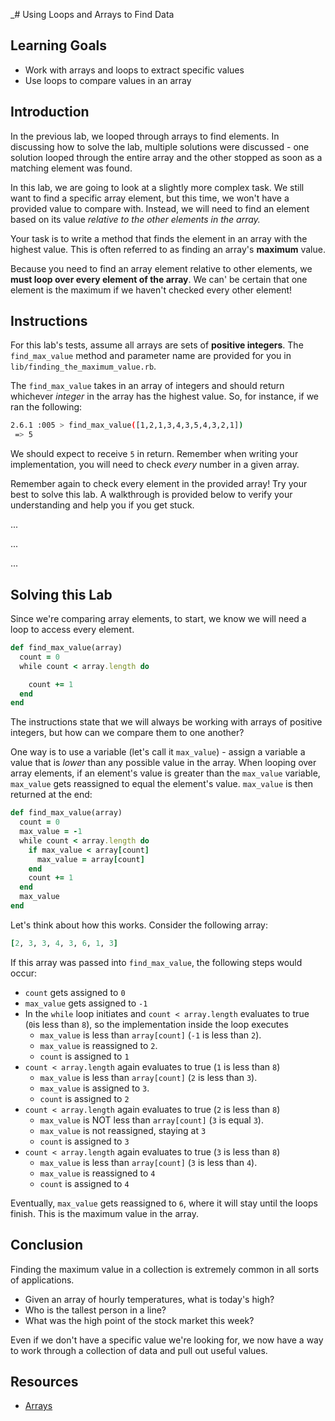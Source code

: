 _# Using Loops and Arrays to Find Data

## Learning Goals

- Work with arrays and loops to extract specific values
- Use loops to compare values in an array

## Introduction

In the previous lab, we looped through arrays to find elements. In discussing
how to solve the lab, multiple solutions were discussed - one solution looped
through the entire array and the other stopped as soon as a matching element was
found.

In this lab, we are going to look at a slightly more complex task. We still want
to find a specific array element, but this time, we won't have a provided value
to compare with. Instead, we will need to find an element based on its value
_relative to the other elements in the array._

Your task is to write a method that finds the element in an array with the
highest value. This is often referred to as finding an array's **maximum**
value.

Because you need to find an array element relative to other elements, we **must
loop over every element of the array**. We can' be certain that one element is
the maximum if we haven't checked every other element!

## Instructions

For this lab's tests, assume all arrays are sets of **positive integers**. The
`find_max_value` method and parameter name are provided for you in
`lib/finding_the_maximum_value.rb`. 

The `find_max_value` takes in an array of integers and should return whichever
_integer_ in the array has the highest value. So, for instance, if we ran the
following:

```sh
2.6.1 :005 > find_max_value([1,2,1,3,4,3,5,4,3,2,1])
 => 5
```

We should expect to receive `5` in return. Remember when writing your
implementation, you will need to check _every_ number in a given array.

Remember again to check every element in the provided array! Try your best to
solve this lab. A walkthrough is provided below to verify your understanding and
help you if you get stuck.

...

...

...

## Solving this Lab

Since we're comparing array elements, to start, we know we will need a loop to
access every element.

```rb
def find_max_value(array)
  count = 0
  while count < array.length do

    count += 1
  end
end
```

The instructions state that we will always be working with arrays of positive
integers, but how can we compare them to one another?

One way is to use a variable (let's call it `max_value`) - assign a variable a
value that is _lower_ than any possible value in the array. When looping over
array elements, if an element's value is greater than the `max_value` variable,
`max_value` gets reassigned to equal the element's value. `max_value` is then
returned at the end:

```rb
def find_max_value(array)
  count = 0
  max_value = -1
  while count < array.length do
    if max_value < array[count]
      max_value = array[count]
    end
    count += 1
  end
  max_value
end
```

Let's think about how this works. Consider the following array:

```rb
[2, 3, 3, 4, 3, 6, 1, 3]
```

If this array was passed into `find_max_value`, the following steps would occur:

- `count` gets assigned to `0`
- `max_value` gets assigned to `-1`
- In the `while` loop initiates and `count < array.length` evaluates to true
  (`0`is less than `8`), so the implementation inside the loop executes
  - `max_value` is less than `array[count]` (`-1` is less than `2`).
  - `max_value` is reassigned to `2`.
  - `count` is assigned to `1`
- `count < array.length` again evaluates to true (`1` is less than `8`)
  - `max_value` is less than `array[count]` (`2` is less than `3`).
  - `max_value` is assigned to `3`.
  - `count` is assigned to `2`
- `count < array.length` again evaluates to true (`2` is less than `8`)
  - `max_value` is NOT less than `array[count]` (`3` is equal `3`).
  - `max_value` is not reassigned, staying at `3`
  - `count` is assigned to `3`
- `count < array.length` again evaluates to true (`3` is less than `8`)
  - `max_value` is less than `array[count]` (`3` is less than `4`).
  - `max_value` is reassigned to `4`
  - `count` is assigned to `4`

Eventually, `max_value` gets reassigned to `6`, where it will stay until the
loops finish. This is the maximum value in the array.

## Conclusion

Finding the maximum value in a collection is extremely common in all sorts of
applications.

- Given an array of hourly temperatures, what is today's high?
- Who is the tallest person in a line?
- What was the high point of the stock market this week?

Even if we don't have a specific value we're looking for, we now have a way to
work through a collection of data and pull out useful values.

## Resources

- [Arrays](https://ruby-doc.org/core-2.5.3/Array.html)
